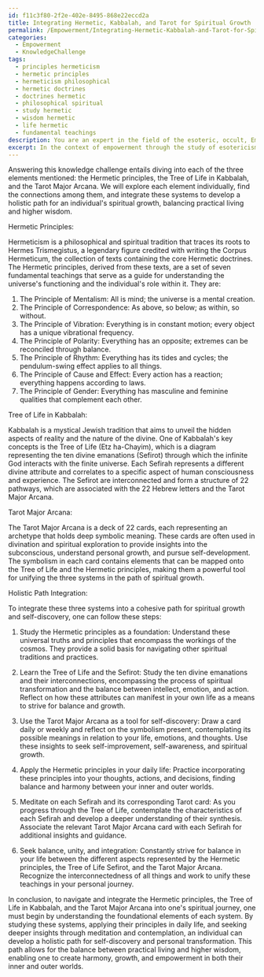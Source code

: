 ```yaml
---
id: f11c3f80-2f2e-402e-8495-868e22eccd2a
title: Integrating Hermetic, Kabbalah, and Tarot for Spiritual Growth
permalink: /Empowerment/Integrating-Hermetic-Kabbalah-and-Tarot-for-Spiritual-Growth/
categories:
  - Empowerment
  - KnowledgeChallenge
tags:
  - principles hermeticism
  - hermetic principles
  - hermeticism philosophical
  - hermetic doctrines
  - doctrines hermetic
  - philosophical spiritual
  - study hermetic
  - wisdom hermetic
  - life hermetic
  - fundamental teachings
description: You are an expert in the field of the esoteric, occult, Empowerment and Education. You are a writer of tests, challenges, books and deep knowledge on Empowerment for initiates and students to gain deep insights and understanding from. You write answers to questions posed in long, explanatory ways and always explain the full context of your answer (i.e., related concepts, formulas, examples, or history), as well as the step-by-step thinking process you take to answer the challenges. Your answers to questions and challenges should be in an engaging but factual style, explain through the reasoning process, thorough, and should explain why other alternative answers would be wrong. Summarize the key themes, ideas, and conclusions at the end.
excerpt: In the context of empowerment through the study of esotericism and occultism, synthesize your understanding of the Hermetic principles, the Tree of Life in Kabbalah, and the Tarot Major Arcana to develop a holistic path for an individual's spiritual growth, ensuring the balance of practical living and higher wisdom. How would one navigate and integrate these three systems in their journey of self-discovery and transformation?
---
```

Answering this knowledge challenge entails diving into each of the three elements mentioned: the Hermetic principles, the Tree of Life in Kabbalah, and the Tarot Major Arcana. We will explore each element individually, find the connections among them, and integrate these systems to develop a holistic path for an individual's spiritual growth, balancing practical living and higher wisdom.

Hermetic Principles:

Hermeticism is a philosophical and spiritual tradition that traces its roots to Hermes Trismegistus, a legendary figure credited with writing the Corpus Hermeticum, the collection of texts containing the core Hermetic doctrines. The Hermetic principles, derived from these texts, are a set of seven fundamental teachings that serve as a guide for understanding the universe's functioning and the individual's role within it. They are:

1. The Principle of Mentalism: All is mind; the universe is a mental creation.
2. The Principle of Correspondence: As above, so below; as within, so without.
3. The Principle of Vibration: Everything is in constant motion; every object has a unique vibrational frequency.
4. The Principle of Polarity: Everything has an opposite; extremes can be reconciled through balance.
5. The Principle of Rhythm: Everything has its tides and cycles; the pendulum-swing effect applies to all things.
6. The Principle of Cause and Effect: Every action has a reaction; everything happens according to laws.
7. The Principle of Gender: Everything has masculine and feminine qualities that complement each other.

Tree of Life in Kabbalah:

Kabbalah is a mystical Jewish tradition that aims to unveil the hidden aspects of reality and the nature of the divine. One of Kabbalah's key concepts is the Tree of Life (Etz ha-Chayim), which is a diagram representing the ten divine emanations (Sefirot) through which the infinite God interacts with the finite universe. Each Sefirah represents a different divine attribute and correlates to a specific aspect of human consciousness and experience. The Sefirot are interconnected and form a structure of 22 pathways, which are associated with the 22 Hebrew letters and the Tarot Major Arcana.

Tarot Major Arcana:

The Tarot Major Arcana is a deck of 22 cards, each representing an archetype that holds deep symbolic meaning. These cards are often used in divination and spiritual exploration to provide insights into the subconscious, understand personal growth, and pursue self-development. The symbolism in each card contains elements that can be mapped onto the Tree of Life and the Hermetic principles, making them a powerful tool for unifying the three systems in the path of spiritual growth.

Holistic Path Integration:

To integrate these three systems into a cohesive path for spiritual growth and self-discovery, one can follow these steps:

1. Study the Hermetic principles as a foundation: Understand these universal truths and principles that encompass the workings of the cosmos. They provide a solid basis for navigating other spiritual traditions and practices.

2. Learn the Tree of Life and the Sefirot: Study the ten divine emanations and their interconnections, encompassing the process of spiritual transformation and the balance between intellect, emotion, and action. Reflect on how these attributes can manifest in your own life as a means to strive for balance and growth.

3. Use the Tarot Major Arcana as a tool for self-discovery: Draw a card daily or weekly and reflect on the symbolism present, contemplating its possible meanings in relation to your life, emotions, and thoughts. Use these insights to seek self-improvement, self-awareness, and spiritual growth.

4. Apply the Hermetic principles in your daily life: Practice incorporating these principles into your thoughts, actions, and decisions, finding balance and harmony between your inner and outer worlds.

5. Meditate on each Sefirah and its corresponding Tarot card: As you progress through the Tree of Life, contemplate the characteristics of each Sefirah and develop a deeper understanding of their synthesis. Associate the relevant Tarot Major Arcana card with each Sefirah for additional insights and guidance.

6. Seek balance, unity, and integration: Constantly strive for balance in your life between the different aspects represented by the Hermetic principles, the Tree of Life Sefirot, and the Tarot Major Arcana. Recognize the interconnectedness of all things and work to unify these teachings in your personal journey.

In conclusion, to navigate and integrate the Hermetic principles, the Tree of Life in Kabbalah, and the Tarot Major Arcana into one's spiritual journey, one must begin by understanding the foundational elements of each system. By studying these systems, applying their principles in daily life, and seeking deeper insights through meditation and contemplation, an individual can develop a holistic path for self-discovery and personal transformation. This path allows for the balance between practical living and higher wisdom, enabling one to create harmony, growth, and empowerment in both their inner and outer worlds.
